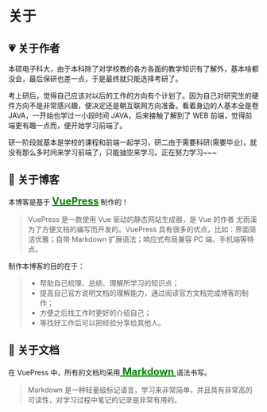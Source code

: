 # 关于

## 💗 关于作者

本硕电子科大，由于本科除了对学校教的各方各面的教学知识有了解外，基本啥都没会，最后保研也差一点，于是最终就只能选择考研了。

考上研后，觉得自己应该对以后的工作的方向有个计划了。因为自己对研究生的硬件方向不是非常感兴趣，便决定还是朝互联网方向准备。看着身边的人基本全是卷 JAVA，一开始也学过一小段时间 JAVA，后来接触了解到了 WEB 前端，觉得前端更有趣一点而，便开始学习前端了。

研一阶段就基本是学校的课程和前端一起学习，研二由于需要科研(需要毕业)，就没有那么多时间来学习前端了，只能抽空来学习。正在努力学习~~~

## 📗 关于博客

本博客是基于 <a style="color:green;font-weight:700;font-size:20px" href= "https://vuepress.vuejs.org/zh/" target="_blank">VuePress</a> 制作的！

> VuePress 是一款使用 Vue 驱动的静态网站生成器，是 Vue 的作者 尤雨溪 为了方便文档的编写而开发的。VuePress 具有很多的优点，比如：界面简洁优雅；自带 Markdown 扩展语法；响应式布局兼容 PC 端、手机端等特点。

制作本博客的目的在于：

> - 帮助自己梳理、总结、理解所学习的知识点；
> - 提高自己官方说明文档的理解能力，通过阅读官方文档完成博客的制作；
> - 方便之后找工作时更好的介绍自己；
> - 等找好工作后可以把经验分享给其他人。

## 📑 关于文档

在 VuePress 中，所有的文档均采用<a style="color:green;font-weight:700;font-size:20px" href= "https://markdown.com.cn/" target="_blank"> Markdown </a>语法书写。

> Markdown 是一种轻量级标记语言，学习来非常简单，并且具有非常高的可读性，对学习过程中笔记的记录是非常有用的。
